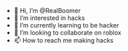- 👋 Hi, I’m @RealBoomer
- 👀 I’m interested in hacks
- 🌱 I’m currently learning to be hacker 
- 💞️ I’m looking to collaborate on roblox 
- 📫 How to reach me making hacks 

<!---
RealBoomer/RealBoomer is a ✨ special ✨ repository because its `README.md` (this file) appears on your GitHub profile.
You can click the Preview link to take a look at your changes.
--->
